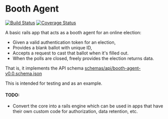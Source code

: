 # Booth Agent
[![Build Status](https://secure.travis-ci.org/ClearElection/booth-agent.svg)](http://travis-ci.org/ClearElection/booth-agent)
[![Coverage Status](https://img.shields.io/coveralls/ClearElection/booth-agent.svg)](https://coveralls.io/r/ClearElection/booth-agent)


A basic rails app that acts as a booth agent for an online election:

*  Given a valid authentication token for an election,
*  Provides a blank ballot with unique ID,
*  Accepts a request to cast that ballot when it's filled out.
*  When the polls are closed, freely provides the election returns data.

That is, it implements the API schema [schemas/api/booth-agent-v0.0.schema.json](https://github.com/ClearElection/clear-election-sdk-ruby/blob/master/schemas/api/booth-agent-0.0.schema.json)

This is intended for testing and as an example.


#### TODO:

* Convert the core into a rails engine which can be used in apps that have their own custom code for authorization, data retention, etc.




